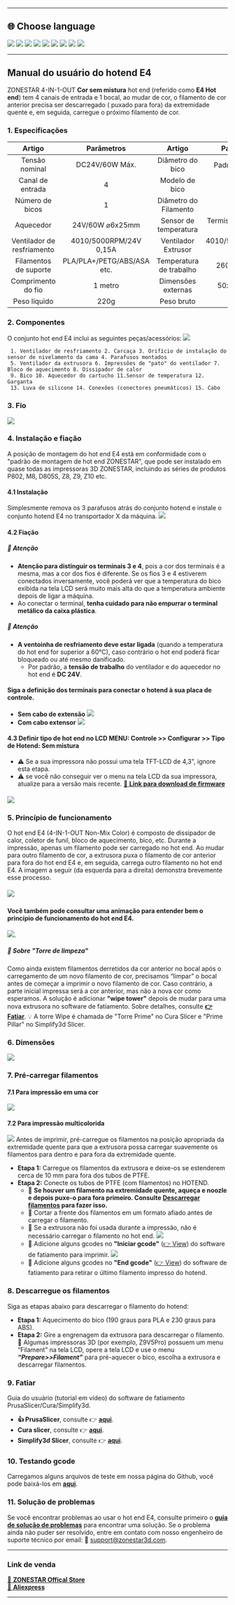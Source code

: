 [PRUSA]: https://github.com/ZONESTAR3D/Slicing-Guide/tree/master/PrusaSlicer#6-slicing-muti-color-for-e4-hotend
[CURA]: https://github.com/ZONESTAR3D/Slicing-Guide/tree/master/cura
[S3D]: https://github.com/ZONESTAR3D/Slicing-Guide/tree/master/Simplify3D#slicing-video-toturial-for-z9v5-with-e4-hotend
[ENDGCODE]: https://github.com/ZONESTAR3D/Slicing-Guide/blob/master/PrusaSlicer/Custom_Gcode.md#end-g-code
[STARTGCODE]: https://github.com/ZONESTAR3D/Slicing-Guide/blob/master/PrusaSlicer/Custom_Gcode.md#start-gcode
[FIRMWARE]: https://github.com/ZONESTAR3D/Firmware

----
## <a id="choose-language">:globe_with_meridians: Choose language </a>
[![](../../../lanpic/EN.png)](https://github.com/ZONESTAR3D/Upgrade-kit-guide/tree/main/HOTEND/E4/User_guide/readme.md)
[![](../../../lanpic/ES.png)](https://github.com/ZONESTAR3D/Upgrade-kit-guide/tree/main/HOTEND/E4/User_guide/readme-es.md)
[![](../../../lanpic/PT.png)](https://github.com/ZONESTAR3D/Upgrade-kit-guide/tree/main/HOTEND/E4/User_guide/readme-pt.md)
[![](../../../lanpic/FR.png)](https://github.com/ZONESTAR3D/Upgrade-kit-guide/tree/main/HOTEND/E4/User_guide/readme-fr.md)
[![](../../../lanpic/DE.png)](https://github.com/ZONESTAR3D/Upgrade-kit-guide/tree/main/HOTEND/E4/User_guide/readme-de.md)
[![](../../../lanpic/IT.png)](https://github.com/ZONESTAR3D/Upgrade-kit-guide/tree/main/HOTEND/E4/User_guide/readme-it.md)
[![](../../../lanpic/RU.png)](https://github.com/ZONESTAR3D/Upgrade-kit-guide/tree/main/HOTEND/E4/User_guide/readme-ru.md)
[![](../../../lanpic/JP.png)](https://github.com/ZONESTAR3D/Upgrade-kit-guide/tree/main/HOTEND/E4/User_guide/readme-jp.md)
[![](../../../lanpic/KR.png)](https://github.com/ZONESTAR3D/Upgrade-kit-guide/tree/main/HOTEND/E4/User_guide/readme-kr.md)
<!-- [![](../../../lanpic/SA.png)](https://github.com/ZONESTAR3D/Upgrade-kit-guide/tree/main/HOTEND/E4/User_guide/readme-ar.md) -->

----
## Manual do usuário do hotend E4
ZONESTAR 4-IN-1-OUT **Cor sem mistura** hot end (referido como **E4 Hot end**) tem 4 canais de entrada e 1 bocal, ao mudar de cor, o filamento de cor anterior precisa ser descarregado ( puxado para fora) da extremidade quente e, em seguida, carregue o próximo filamento de cor.

### <a id="A1"> 1. Especificações </a>
| Artigo | Parâmetros | Artigo | Parâmetros |
|:--------------------------:|:--------------------------:|:--------------------------:|:--------------------------:|
| Tensão nominal | DC24V/60W Máx. | Diâmetro do bico | Padrão 0,4 mm<sup>1</sup> |
| Canal de entrada | 4 | Modelo de bico | E3D V6 |
| Número de bicos | 1 | Diâmetro do Filamento | 1,75mm |
| Aquecedor | 24V/60W ⌀6x25mm | Sensor de temperatura | Termistor NTC 100K B3950 |
| Ventilador de resfriamento | 4010/5000RPM/24V 0,15A | Ventilador Extrusor | 4010/5000RPM/24V 0,15A |
| Filamentos de suporte | PLA/PLA+/PETG/ABS/ASA etc. | Temperatura de trabalho | 260°C Máximo |
| Comprimento do fio | 1 metro | Dimensões externas | 50x60x75mm |
| Peso líquido | 220g | Peso bruto | 350g |

### <a id="A2"> 2. Componentes </a>
O conjunto hot end E4 inclui as seguintes peças/acessórios:
![](./E4-2.jpg)
>
     1. Ventilador de resfriamento 2. Carcaça 3. Orifício de instalação do sensor de nivelamento da cama 4. Parafusos montados
     5. Ventilador da extrusora 6. Impressões de "pato" do ventilador 7. Bloco de aquecimento 8. Dissipador de calor
     9. Bico 10. Aquecedor do cartucho 11.Sensor de temperatura 12. Garganta
     13. Luva de silicone 14. Conexões (conectores pneumáticos) 15. Cabo

### <a id="A3"> 3. Fio </a>
![](./E4-3.jpg)

### <a id="A4"> 4. Instalação e fiação </a>
A posição de montagem do hot end E4 está em conformidade com o "padrão de montagem de hot end ZONESTAR", que pode ser instalado em quase todas as impressoras 3D ZONESTAR, incluindo as séries de produtos P802, M8, D805S, Z8, Z9, Z10 etc.
#### 4.1 Instalação
Simplesmente remova os 3 parafusos atrás do conjunto hotend e instale o conjunto hotend E4 no transportador X da máquina.
![](./E4-4.jpg)
#### 4.2 Fiação
##### :loudspeaker: **Atenção**
- **Atenção para distinguir os terminais 3 e 4**, pois a cor dos terminais é a mesma, mas a cor dos fios é diferente.
Se os fios 3 e 4 estiverem conectados inversamente, você poderá ver que a temperatura do bico exibida na tela LCD será muito mais alta do que a temperatura ambiente depois de ligar a máquina.
- Ao conectar o terminal, **tenha cuidado para não empurrar o terminal metálico da caixa plástica**.
##### :loudspeaker: **Atenção**
- **A ventoinha de resfriamento deve estar ligada** (quando a temperatura do hot end for superior a 60°C), caso contrário o hot end poderá ficar bloqueado ou até mesmo danificado.
  - Por padrão, a **tensão de trabalho** do ventilador e do aquecedor no hot end é **DC 24V**.
#### Siga a definição dos terminais para conectar o hotend à sua placa de controle.
- **Sem cabo de extensão**
![](./fiação1.jpg)
- **Com cabo extensor**
![](./wiring2.jpg)
#### 4.3 Definir tipo de hot end no LCD MENU: Controle >> Configurar >> Tipo de Hotend: Sem mistura
- :warning: Se a sua impressora não possui uma tela TFT-LCD de 4,3", ignore esta etapa.
- :warning: se você não conseguir ver o menu na tela LCD da sua impressora, atualize para a versão mais recente. [:link: **Link para download de firmware**][FIRMWARE]
##### ![](./hotendtype-nonmix.jpg)

### <a id="A5"> 5. Princípio de funcionamento </a>
O hot end E4 (4-IN-1-OUT Non-Mix Color) é composto de dissipador de calor, coletor de funil, bloco de aquecimento, bico, etc. Durante a impressão, apenas um filamento pode ser carregado no hot end. Ao mudar para outro filamento de cor, a extrusora puxa o filamento de cor anterior para fora do hot end E4 e, em seguida, carrega outro filamento no hot end E4. A imagem a seguir (da esquerda para a direita) demonstra brevemente esse processo.
##### ![](./E4-5.jpg)
#### Você também pode consultar uma animação para entender bem o princípio de funcionamento do hot end E4.
![](./E4_principle.gif).
##### :book: Sobre "Torre de limpeza"
Como ainda existem filamentos derretidos da cor anterior no bocal após o carregamento de um novo filamento de cor, precisamos “limpar” o bocal antes de começar a imprimir o novo filamento de cor. Caso contrário, a parte inicial impressa será a cor anterior, mas não a nova cor como esperamos. A solução é adicionar **"wipe tower"** depois de mudar para uma nova extrusora no software de fatiamento.
Sobre detalhes, consulte [**:point_right: Fatiar**](#A9).
:bulb: A torre Wipe é chamada de "Torre Prime" no Cura Slicer e "Prime Pillar" no Simplify3d Slicer.

### <a id="A6"> 6. Dimensões </a>
![](./E4_size.jpg)

### <a id="A7"> 7. Pré-carregar filamentos </a>
#### 7.1 Para impressão em uma cor
[![](https://img.youtube.com/vi/6aTF5QnFhi4/0.jpg)](https://www.youtube.com/watch?v=6aTF5QnFhi4)
#### 7.2 Para impressão multicolorida
[![](https://img.youtube.com/vi/FyHrAMytlT8/0.jpg)](https://www.youtube.com/watch?v=FyHrAMytlT8)
Antes de imprimir, pré-carregue os filamentos na posição apropriada da extremidade quente para que a extrusora possa carregar suavemente os filamentos para dentro e para fora da extremidade quente.
- **Etapa 1:** Carregue os filamentos da extrusora e deixe-os se estenderem cerca de 10 mm para fora dos tubos de PTFE.
- **Etapa 2:** Conecte os tubos de PTFE (com filamentos) no HOTEND.
     - :pushpin: **Se houver um filamento na extremidade quente, aqueça e noozle e depois puxe-o para fora primeiro. Consulte [Descarregar filamentos](#A8) para fazer isso.**
     - :pushpin: Cortar a frente dos filamentos em um formato afiado antes de carregar o filamento.
     - :pushpin: Se a extrusora não foi usada durante a impressão, não é necessário carregar o filamento no hot end.
     ![](./E4-6.jpg)
     - :pushpin: Adicione alguns gcodes no **"Iniciar gcode"** ([:point_right: View][STARTGCODE]) do software de fatiamento para imprimir.
     ![](./Preload_line.jpg)
     - :pushpin: Adicione alguns gcodes no **"End gcode"** ([:point_right: View][ENDGCODE]) do software de fatiamento para retirar o último filamento impresso do hotend.

### <a id="A8"> 8. Descarregue os filamentos </a>
Siga as etapas abaixo para descarregar o filamento do hotend:
- **Etapa 1:** Aquecimento do bico (190 graus para PLA e 230 graus para ABS).
- **Etapa 2:** Gire a engrenagem da extrusora para descarregar o filamento.
:star2: Algumas impressoras 3D (por exemplo, Z9V5Pro) possuem um menu “Filament” na tela LCD, opere a tela LCD e use o menu ***“Prepare>>Filament”*** para pré-aquecer o bico, escolha a extrusora e descarregar filamentos.

### <a id="A9"> 9. Fatiar </a>
Guia do usuário (tutorial em vídeo) do software de fatiamento PrusaSlicer/Cura/Simplify3d.
- **:+1: PrusaSlicer**, consulte :point_right: [**aqui**][PRUSA].
- **Cura slicer**, consulte :point_right: [**aqui**][CURA].
- **Simplify3d Slicer**, consulte :point_right: [**aqui**][S3D].

### <a id="A10"> 10. Testando gcode </a>
Carregamos alguns arquivos de teste em nossa página do Github, você pode baixá-los em [**aqui**](../example/readme.md).

### <a id="A11"> 11. Solução de problemas </a>
Se você encontrar problemas ao usar o hot end E4, consulte primeiro o [**guia de solução de problemas**](../FAQ/readme.md) para encontrar uma solução. Se o problema ainda não puder ser resolvido, entre em contato com nosso engenheiro de suporte técnico por email: :email: support@zonestar3d.com.

----
### Link de venda
[:gift: **ZONESTAR Offical Store**](https://bit.ly/39qDtKp)     
[:gift: **Aliexpress**](https://www.aliexpress.com/item/1005002951777699.html)

----